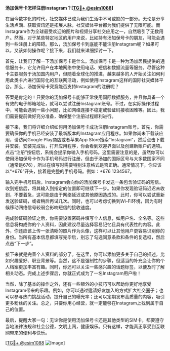 **汤加保号卡怎样注册Instagram？[[TG💪+ @esim1088](https://t.me/s/esim1088)]**

在当今数字化的时代，社交媒体已成为我们生活中不可或缺的一部分。无论是分享生活点滴、获取资讯还是拓展人脉，社交媒体平台都为我们提供了无限可能。而Instagram作为全球最受欢迎的图片和视频分享社交应用之一，自然吸引了无数用户。然而，对于某些特定地区的用户来说，比如持有汤加保号卡的朋友，可能会遇到一些注册上的障碍。那么，汤加保号卡到底能不能注册Instagram呢？如果可以，又该如何操作呢？接下来，我们就来详细探讨一下。

首先，让我们了解一下汤加保号卡是什么。汤加保号卡是一种为汤加居民提供的通信服务卡，它允许用户在本地网络中使用电话、短信和数据流量等服务。尽管这种卡主要服务于汤加国内用户，但随着全球化的推进，越来越多的人开始关注如何利用此类卡片进行国际化的互联网活动，例如使用Instagram这样的国际社交媒体平台。那么，汤加保号卡究竟能否支持Instagram的注册呢？

答案是肯定的！只要你的汤加保号卡能够正常使用国际数据服务，并且你具备一个有效的电子邮箱地址，就可以尝试注册Instagram账号。不过，在实际操作过程中，可能会遇到一些小问题，比如网络连接不稳定或验证码接收困难等。因此，我们需要提前做好充分准备，确保整个注册过程顺利进行。

接下来，我们将详细介绍如何用汤加保号卡成功注册Instagram账号。首先，你需要确保你的手机已经安装了最新版本的Instagram应用程序。如果你尚未下载该应用，请访问Google Play商店或者苹果App Store搜索“Instagram”，然后点击下载并安装。安装完成后，打开应用程序，你会看到欢迎界面以及创建新账户的选项。点击“注册”按钮后，系统会提示你输入手机号码。这里需要注意的是，虽然你可以使用汤加保号卡作为手机号码进行注册，但由于汤加的国际区号与大多数国家不同（通常是676），所以在填写时需要特别注意格式是否正确。通常情况下，你应该以“+676”开头，接着是完整的手机号码。例如：+676 1234567。

输入完手机号码后，Instagram会向你的汤加保号卡发送一条包含验证码的短信。收到短信后，将其输入到指定的位置即可继续下一步。如果你发现验证码迟迟未收到，不要着急，这可能是由于网络延迟或其他原因造成的。此时，你可以尝试重新发送验证码，或者稍后再试几次。同时，也可以考虑切换到Wi-Fi环境，因为有时候移动网络信号较弱会影响短信的接收速度。

完成验证码验证之后，你需要设置密码并填写个人信息，如用户名、全名等。这些信息将构成你的个人资料，因此建议尽量选择容易记忆且具有代表性的内容。此外，你还应该上传一张清晰的照片作为头像，这样可以让其他用户更容易识别你的身份。当所有基本信息都填写完毕后，别忘了勾选同意条款和条件的复选框，然后点击“下一步”。

接下来就是完善个人资料的部分了。在这里，你可以添加更多关于自己的描述，比如兴趣爱好、职业背景等。当然，这不是强制性的步骤，但适当的补充会让你的个人档案更加丰富有趣。同时，你还可以关注一些感兴趣的话题标签，以便及时了解相关动态。完成上述步骤后，你就正式成为了一名Instagram用户啦！

当然，除了基本的操作之外，还有一些额外的小技巧可以帮助你更好地享受Instagram带来的乐趣。例如，你可以通过邀请好友加入的方式扩大社交圈子；也可以参与热门挑战活动，提升自己的曝光率；还可以定期发布高质量的内容，吸引更多粉丝的关注。总之，只要你用心经营，就一定能够在Instagram上找到属于自己的位置。

最后，提醒大家一句：无论你是使用汤加保号卡还是其他类型的SIM卡，都要遵守当地法律法规和社会公德，文明上网，健康娱乐。只有这样，才能真正享受到互联网带来的便利与快乐。

[[TG💪+ @esim1088](https://t.me/s/esim1088) ![Image](https://i.postimg.cc/4NQfJmqS/Snipaste-2025-05-13-00-14-12.png)]